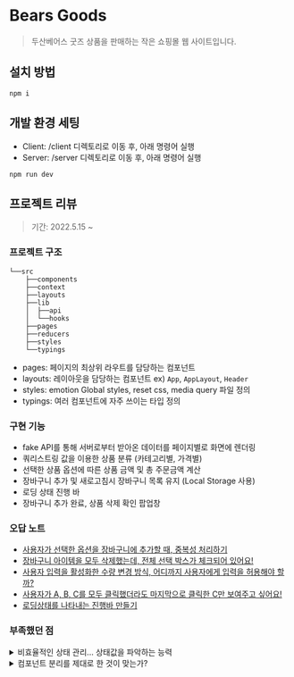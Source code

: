 # Bears Goods

> 두산베어스 굿즈 상품을 판매하는 작은 쇼핑몰 웹 사이트입니다.

## 설치 방법

```
npm i
```

## 개발 환경 세팅

- Client: /client 디렉토리로 이동 후, 아래 명령어 실행
- Server: /server 디렉토리로 이동 후, 아래 명령어 실행

```
npm run dev
```

## 프로젝트 리뷰

> 기간: 2022.5.15 ~

### 프로젝트 구조

```
└──src
    ├──components
    ├──context
    ├──layouts
    ├──lib
    │  ├──api
    │  └──hooks
    ├──pages
    ├──reducers
    ├──styles
    └──typings
```

- pages: 페이지의 최상위 라우트를 담당하는 컴포넌트
- layouts: 레이아웃을 담당하는 컴포넌트 ex) `App`, `AppLayout`, `Header`
- styles: emotion Global styles, reset css, media query 파일 정의
- typings: 여러 컴포넌트에 자주 쓰이는 타입 정의

### 구현 기능

- fake API를 통해 서버로부터 받아온 데이터를 페이지별로 화면에 렌더링
- 쿼리스트링 값을 이용한 상품 분류 (카테고리별, 가격별)
- 선택한 상품 옵션에 따른 상품 금액 및 총 주문금액 계산
- 장바구니 추가 및 새로고침시 장바구니 목록 유지 (Local Storage 사용)
- 로딩 상태 진행 바
- 장바구니 추가 완료, 상품 삭제 확인 팝업창

### 오답 노트

- [사용자가 선택한 옵션을 장바구니에 추가할 때, 중복성 처리하기](https://github.com/eenaree/dev_log/blob/main/BearsGoods/checkDuplicate.md)
- [장바구니 아이템을 모두 삭제했는데, 전체 선택 박스가 체크되어 있어요!](https://github.com/eenaree/dev_log/blob/main/BearsGoods/AllSelectedBug.md)
- [사용자 입력을 활성화한 수량 변경 방식, 어디까지 사용자에게 입력을 허용해야 할까?](https://github.com/eenaree/dev_log/blob/main/BearsGoods/UserInputQuantity.md)
- [사용자가 A, B, C를 모두 클릭했더라도 마지막으로 클릭한 C만 보여주고 싶어요!](https://github.com/eenaree/dev_log/blob/main/BearsGoods/cancelPromise.md)
- [로딩상태를 나타내는 진행바 만들기](https://github.com/eenaree/dev_log/blob/main/BearsGoods/LoadingBar.md)

### 부족했던 점

<details>
    <summary>비효율적인 상태 관리... 상태값을 파악하는 능력</summary>

컴포넌트에서 상태는 렌더링과 연결되는 부분이기 때문에 매우 중요한 부분인데, 가장 간과한 것 같다.  
처음에 작성한 상태값들이 다른 상태를 기반으로 하여 계산될 수 있는 값들로 많이 파생되어져 나왔고,  
그러다보니 초반에 작성한 상태 관리와 나중에 다시 고친 상태 관리 코드는 매우 큰 차이가 있었다.

예를 들면, 옵션, 장바구니 같은 상태값을 다룰 때, 총 가격, 전체 선택 여부 같은 값들이 전부 그렇다.  
물론 그 과정이 꼭 나쁜 것만은 아니었다. 배열값을 가지고 이렇게도 해보고 저렇게도 해보고 연습할 수 있는 시간이었다.

좀 더 적어보자면, 장바구니 상태를 다룰 때, 여러 페이지에 걸쳐 사용되기 때문에 이를 전역 상태로 파악하고 context api를 사용했다.  
장바구니의 상태가 수량 변경, 선택, 삭제 등의 여부에 따라 상태의 변화가 자주 발생했다.  
가령, 수량의 변화가 발생할 때, 전체 아이템의 개수는 변하지 않기 때문에 아이템의 개수를 보여주는 영역은 렌더링되지 않아야 하는데,  
이 렌더링을 방지하고자, 그 상태값에 기인하여 파생값으로 만들어 최적화를 한 뒤, 새로운 컨텍스트를 생성하여 이를 전달해야 했다.  
만약 그러한 값이 또 존재한다고 하면, 여러 개의 컨텍스트가 중첩될 수 있기 때문에 컨텍스트의 흐름을 파악하기가 쉽지 않을 것이다.

컨텍스트를 전역 상태 관리로 사용할 수도 있겠지만, 개인적으로는 앱 전체 내에 전역으로 사용할 것이라면  
파생되는 값이 적고, 상태 변화가 빈번하지 않은 값일 경우에 사용하는 것이 좋다고 생각한다.

</details>

<details>
    <summary>컴포넌트 분리를 제대로 한 것이 맞는가?</summary>

상태 관리만큼 어려운게 또 하나 있다면 컴포넌트를 분리하는 작업이었다.  
map 함수를 이용하여 반복 패턴의 컴포넌트를 만드는 것은 쉬워도, 그 외의 나머지 것들에 대하여 어떤 방식으로 나눌 것인가에 대한 개념이 잡혀있지 않다고 해야 하나?  
프로젝트를 하면서는, 나름대로 고민하면서 나눴다고 생각했는데 전혀 아닌 것 같다.  
페이지 컴포넌트에서 다 때려박고, 뷰가 너무 복잡해보이니 억지로 쪼갠 느낌.

컴포넌트라는 것이 꼭 재사용이 가능해야만 하다고는 생각하지 않는다.  
해당 컴포넌트마다 각자의 역할이 있고, 그에 맞는 상태값과 로직이 있을 것인데 그런 부분들에 대한 정립이 없다보니,  
특정 컴포넌트에 상태값이나 로직 같은 것들이 너무 많이 들어있는 경우도 있었고,  
특정 상태값에 의존하는 부분이 있을 때, 이것을 하나의 컴포넌트 안에 다 넣을 것인지, 작은 단위로 쪼갠 다음 나눠야 하는지 판단이 서질 않았다.

일단은 코드를 많이 작성해보면서, 엘리먼트들을 컴포넌트화 시키는 연습을 자주 해봐야 할 것 같다.

</details>
